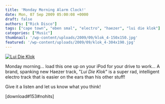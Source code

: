```yaml
---
title: 'Monday Morning Alarm Clock!'
date: Mon, 07 Sep 2009 05:00:08 +0000
draft: false
authors: ["Rick Disco"]
tags: ["cape town", "eben smal", "electro", "haezer", "lui die klok"]
categories: ["Music"]
thumbnail: '/wp-content/uploads/2009/09/klok_4-150x150.jpg'
featured: '/wp-content/uploads/2009/09/klok_4-304x190.jpg'
---
```


[![Lui Die Klok](/wp-content/uploads/2009/09/klok_4.jpg "Lui Die Klok")](/wp-content/uploads/2009/09/klok_4.jpg)

Monday morning... load this one up on your iPod for your drive to work... A brand, spanking new Haezer track, "_Lui Die Klok_" is a super rad, intelligent electro track that is easier on the ears than his other stuff!

Give it a listen and let us know what you think!

\[download#153#nohits\]